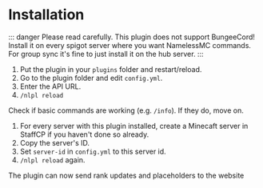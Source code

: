 # Installation

::: danger
Please read carefully.
This plugin does not support BungeeCord! Install it on every spigot server where you want NamelessMC commands. For group sync it's fine to just install it on the hub server.
:::

1. Put the plugin in your `plugins` folder and restart/reload.
2. Go to the plugin folder and edit `config.yml`.
3. Enter the API URL.
4. `/nlpl reload`

Check if basic commands are working (e.g. `/info`). If they do, move on.

1. For every server with this plugin installed, create a Minecaft server in StaffCP if you haven't done so already.
2. Copy the server's ID.
3. Set `server-id` in `config.yml` to this server id.
4. `/nlpl reload` again.

The plugin can now send rank updates and placeholders to the website
